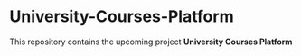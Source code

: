 # University-Courses-Platform
This repository contains the upcoming project **University Courses Platform**
